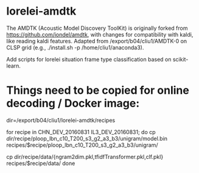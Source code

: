 # lorelei-amdtk

The AMDTK (Acoustic Model Discovery ToolKit) is originally forked from https://github.com/iondel/amdtk, with changes for compatibility with kaldi, like reading kaldi features. Adapted from /export/b04/cliu1/AMDTK-0 on CLSP grid (e.g., ./install.sh -p /home/cliu1/anaconda3).

Add scripts for lorelei situation frame type classification based on scikit-learn.


# Things need to be copied for online decoding / Docker image:

dir=/export/b04/cliu1/lorelei-amdtk/recipes

for recipe in CHN_DEV_20160831 IL3_DEV_20160831; do
  cp $dir/$recipe/ploop_lbn_c10_T200_s3_g2_a3_b3/unigram/model.bin recipes/$recipe/ploop_lbn_c10_T200_s3_g2_a3_b3/unigram/

  cp $dir/$recipe/data/{ngram2dim.pkl,tfidfTransformer.pkl,clf.pkl} recipes/$recipe/data/
done

